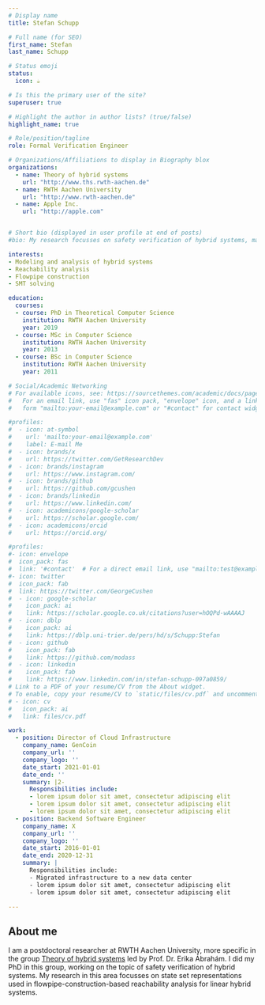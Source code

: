 ```yaml
---
# Display name
title: Stefan Schupp

# Full name (for SEO)
first_name: Stefan
last_name: Schupp

# Status emoji
status:
  icon: ☕️

# Is this the primary user of the site?
superuser: true

# Highlight the author in author lists? (true/false)
highlight_name: true

# Role/position/tagline
role: Formal Verification Engineer

# Organizations/Affiliations to display in Biography blox
organizations:
  - name: Theory of hybrid systems
    url: "http://www.ths.rwth-aachen.de"
  - name: RWTH Aachen University
    url: "http://www.rwth-aachen.de"
  - name: Apple Inc.
    url: "http://apple.com"


# Short bio (displayed in user profile at end of posts)
#bio: My research focusses on safety verification of hybrid systems, mainly via flowpipe-construction-based reachability analysis. 

interests:
- Modeling and analysis of hybrid systems
- Reachability analysis
- Flowpipe construction
- SMT solving

education:
  courses:
  - course: PhD in Theoretical Computer Science 
    institution: RWTH Aachen University
    year: 2019
  - course: MSc in Computer Science
    institution: RWTH Aachen University
    year: 2013
  - course: BSc in Computer Science
    institution: RWTH Aachen University
    year: 2011

# Social/Academic Networking
# For available icons, see: https://sourcethemes.com/academic/docs/page-builder/#icons
#   For an email link, use "fas" icon pack, "envelope" icon, and a link in the
#   form "mailto:your-email@example.com" or "#contact" for contact widget.

#profiles:
#  - icon: at-symbol
#    url: 'mailto:your-email@example.com'
#    label: E-mail Me
#  - icon: brands/x
#    url: https://twitter.com/GetResearchDev
#  - icon: brands/instagram
#    url: https://www.instagram.com/
#  - icon: brands/github
#    url: https://github.com/gcushen
#  - icon: brands/linkedin
#    url: https://www.linkedin.com/
#  - icon: academicons/google-scholar
#    url: https://scholar.google.com/
#  - icon: academicons/orcid
#    url: https://orcid.org/

#profiles:
#- icon: envelope
#  icon_pack: fas
#  link: '#contact'  # For a direct email link, use "mailto:test@example.org".
#- icon: twitter
#  icon_pack: fab
#  link: https://twitter.com/GeorgeCushen
#  - icon: google-scholar
#    icon_pack: ai
#    link: https://scholar.google.co.uk/citations?user=hOQPd-wAAAAJ
#  - icon: dblp
#    icon_pack: ai
#    link: https://dblp.uni-trier.de/pers/hd/s/Schupp:Stefan
#  - icon: github
#    icon_pack: fab
#    link: https://github.com/modass
#  - icon: linkedin
#    icon_pack: fab
#    link: https://www.linkedin.com/in/stefan-schupp-097a0859/
# Link to a PDF of your resume/CV from the About widget.
# To enable, copy your resume/CV to `static/files/cv.pdf` and uncomment the lines below.
# - icon: cv
#   icon_pack: ai
#   link: files/cv.pdf

work:
  - position: Director of Cloud Infrastructure
    company_name: GenCoin
    company_url: ''
    company_logo: ''
    date_start: 2021-01-01
    date_end: ''
    summary: |2-
      Responsibilities include:
      - lorem ipsum dolor sit amet, consectetur adipiscing elit
      - lorem ipsum dolor sit amet, consectetur adipiscing elit
      - lorem ipsum dolor sit amet, consectetur adipiscing elit
  - position: Backend Software Engineer
    company_name: X
    company_url: ''
    company_logo: ''
    date_start: 2016-01-01
    date_end: 2020-12-31
    summary: |
      Responsibilities include:
      - Migrated infrastructure to a new data center
      - lorem ipsum dolor sit amet, consectetur adipiscing elit
      - lorem ipsum dolor sit amet, consectetur adipiscing elit

---
```


## About me

I am a postdoctoral researcher at RWTH Aachen University, more specific in the group [Theory of hybrid systems](http://www.ths.rwth-aachen.de) led by Prof. Dr. Erika Ábrahám. 
I did my PhD in this group, working on the topic of safety verification of hybrid systems. 
My research in this area focusses on state set representations used in flowpipe-construction-based reachability analysis for linear hybrid systems.
